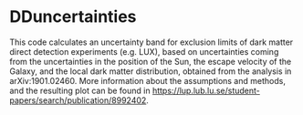# DDuncertainties
This code calculates an uncertainty band for exclusion limits of dark matter direct detection experiments (e.g. LUX), based on uncertainties coming from the uncertainties in the position of the Sun, the escape velocity of the Galaxy, and the local dark matter distribution, obtained from the analysis in arXiv:1901.02460.
More information about the assumptions and methods, and the resulting plot can be found in https://lup.lub.lu.se/student-papers/search/publication/8992402.
